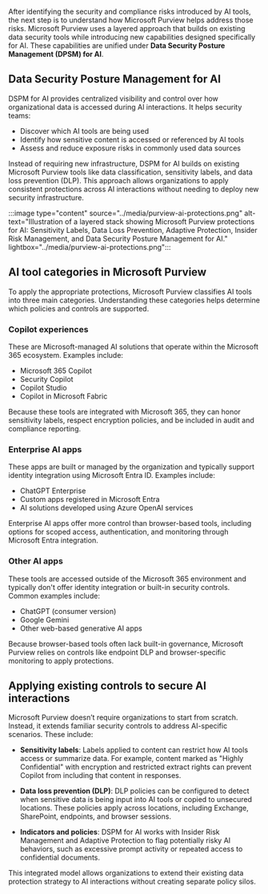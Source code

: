 After identifying the security and compliance risks introduced by AI tools, the next step is to understand how Microsoft Purview helps address those risks.  Microsoft Purview uses a layered approach that builds on existing data security tools while introducing new capabilities designed specifically for AI. These capabilities are unified under **Data Security Posture Management (DPSM) for AI**.

## Data Security Posture Management for AI

DSPM for AI provides centralized visibility and control over how organizational data is accessed during AI interactions. It helps security teams:

- Discover which AI tools are being used
- Identify how sensitive content is accessed or referenced by AI tools
- Assess and reduce exposure risks in commonly used data sources

Instead of requiring new infrastructure, DSPM for AI builds on existing Microsoft Purview tools like data classification, sensitivity labels, and data loss prevention (DLP). This approach allows organizations to apply consistent protections across AI interactions without needing to deploy new security infrastructure.

:::image type="content" source="../media/purview-ai-protections.png" alt-text="Illustration of a layered stack showing Microsoft Purview protections for AI: Sensitivity Labels, Data Loss Prevention, Adaptive Protection, Insider Risk Management, and Data Security Posture Management for AI." lightbox="../media/purview-ai-protections.png":::

## AI tool categories in Microsoft Purview

To apply the appropriate protections, Microsoft Purview classifies AI tools into three main categories. Understanding these categories helps determine which policies and controls are supported.

### Copilot experiences

These are Microsoft-managed AI solutions that operate within the Microsoft 365 ecosystem. Examples include:

- Microsoft 365 Copilot
- Security Copilot
- Copilot Studio
- Copilot in Microsoft Fabric

Because these tools are integrated with Microsoft 365, they can honor sensitivity labels, respect encryption policies, and be included in audit and compliance reporting.

### Enterprise AI apps

These apps are built or managed by the organization and typically support identity integration using Microsoft Entra ID. Examples include:

- ChatGPT Enterprise
- Custom apps registered in Microsoft Entra
- AI solutions developed using Azure OpenAI services

Enterprise AI apps offer more control than browser-based tools, including options for scoped access, authentication, and monitoring through Microsoft Entra integration.

### Other AI apps

These tools are accessed outside of the Microsoft 365 environment and typically don't offer identity integration or built-in security controls. Common examples include:

- ChatGPT (consumer version)
- Google Gemini
- Other web-based generative AI apps

Because browser-based tools often lack built-in governance, Microsoft Purview relies on controls like endpoint DLP and browser-specific monitoring to apply protections.

## Applying existing controls to secure AI interactions

Microsoft Purview doesn’t require organizations to start from scratch. Instead, it extends familiar security controls to address AI-specific scenarios. These include:

- **Sensitivity labels**: Labels applied to content can restrict how AI tools access or summarize data. For example, content marked as "Highly Confidential" with encryption and restricted extract rights can prevent Copilot from including that content in responses.

- **Data loss prevention (DLP)**: DLP policies can be configured to detect when sensitive data is being input into AI tools or copied to unsecured locations. These policies apply across locations, including Exchange, SharePoint, endpoints, and browser sessions.

- **Indicators and policies**: DSPM for AI works with Insider Risk Management and Adaptive Protection to flag potentially risky AI behaviors, such as excessive prompt activity or repeated access to confidential documents.

This integrated model allows organizations to extend their existing data protection strategy to AI interactions without creating separate policy silos.
